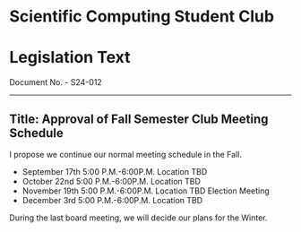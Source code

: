 # Scientific Computing Student Club

# Legislation Text
Document No. - S24-012

---

Title: Approval of Fall Semester Club Meeting Schedule
---
I propose we continue our normal meeting schedule in the Fall.

- September 17th 5:00 P.M.-6:00P.M. Location TBD 
- October 22nd 5:00 P.M.-6:00P.M. Location TBD 
- November 19th 5:00 P.M.-6:00P.M. Location TBD Election Meeting
- December 3rd 5:00 P.M.-6:00P.M. Location TBD 

During the last board meeting, we will decide our plans for the Winter.